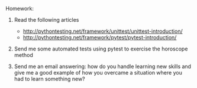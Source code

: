 Homework:

1. Read the following articles

    * http://pythontesting.net/framework/unittest/unittest-introduction/
    * http://pythontesting.net/framework/pytest/pytest-introduction/

2. Send me some automated tests using pytest to exercise the horoscope method

3. Send me an email answering: how do you handle learning new skills and give me a good example of how you overcame a situation where you had to learn something new?